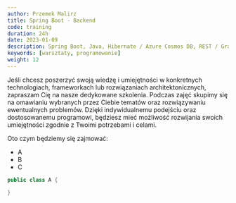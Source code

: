 ```yaml
---
author: Przemek Malirz
title: Spring Boot - Backend ️
code: training
duration: 24h
date: 2023-01-09
description: Spring Boot, Java, Hibernate / Azure Cosmos DB, REST / GraphQL
keywords: [warsztaty, programowanie]
weight: 12
---
```


Jeśli chcesz poszerzyć swoją wiedzę i umiejętności w konkretnych technologiach, frameworkach lub rozwiązaniach
architektonicznych, zapraszam Cię na nasze dedykowane szkolenia. Podczas zajęć skupimy się na omawianiu wybranych przez
Ciebie tematów oraz rozwiązywaniu ewentualnych problemów. Dzięki indywidualnemu podejściu oraz dostosowanemu programowi,
będziesz mieć możliwość rozwijania swoich umiejętności zgodnie z Twoimi potrzebami i celami.

<!--more-->

Oto czym będziemy się zajmować:

* A
* B
* C

```java
public class A {

}
```